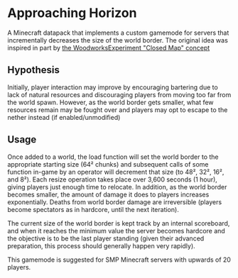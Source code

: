 # Approaching Horizon #
A Minecraft datapack that implements a custom gamemode for servers that incrementally decreases the size of the world border. The original idea was inspired in part by [the WoodworksExperiment "Closed Map" concept](https://www.youtube.com/watch?v=OfZ0kgiousA)

## Hypothesis ##
Initially, player interaction may improve by encouraging bartering due to lack of natural resources and discouraging players from moving too far from the world spawn. However, as the world border gets smaller, what few resources remain may be fought over and players may opt to escape to the nether instead (if enabled/unmodified)

## Usage ##
Once added to a world, the load function will set the world border to the appropriate starting size (64² chunks) and subsequent calls of some function in-game by an operator will decrement that size (to 48², 32², 16², and 8²). Each resize operation takes place over 3,600 seconds (1 hour), giving players just enough time to relocate. In addition, as the world border becomes smaller, the amount of damage it does to players increases exponentially. Deaths from world border damage are irreversible (players become spectators as in hardcore, until the next iteration).

The current size of the world border is kept track by an internal scoreboard, and when it reaches the minimum value the server becomes hardcore and the objective is to be the last player standing (given their advanced preparation, this process should generally happen very rapidly).

This gamemode is suggested for SMP Minecraft servers with upwards of 20 players.